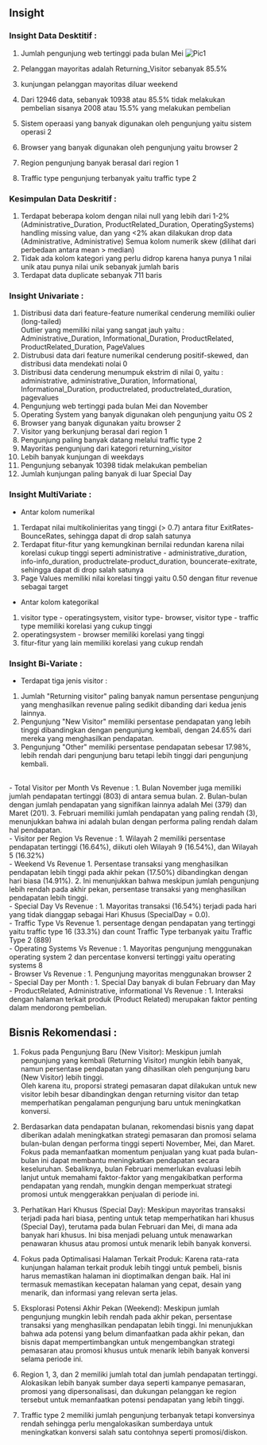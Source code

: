 ## Insight

### Insight Data Desktitif : 

1. Jumlah pengunjung web tertinggi pada bulan Mei
![Pic1](https://github.com/rialdiharry/finprorakamin/assets/172503212/2ad11137-38df-45a7-ab76-ea02bc834f42)

2. Pelanggan mayoritas adalah Returning_Visitor sebanyak 85.5%
3. kunjungan pelanggan mayoritas diluar weekend 
4. Dari 12946 data, sebanyak 10938 atau 85.5% tidak melakukan pembelian sisanya 2008 atau 15.5% yang melakukan pembelian  
5. Sistem operaasi yang banyak digunakan oleh pengunjung yaitu sistem operasi 2
6. Browser yang banyak digunakan oleh pengunjung yaitu browser 2
7. Region pengunjung banyak berasal dari region 1
8. Traffic type pengunjung terbanyak yaitu traffic type 2

### Kesimpulan Data Deskritif :

1. Terdapat beberapa kolom dengan nilai null yang lebih dari 1-2% (Administrative_Duration, ProductRelated_Duration, OperatingSystems) handling missing value, dan yang <2% akan dilakukan drop data (Administrative, Administrative)
Semua kolom numerik skew (dilihat dari perbedaan antara mean > median)
2. Tidak ada kolom kategori yang perlu didrop karena hanya punya 1 nilai unik atau punya nilai unik sebanyak jumlah baris
3. Terdapat data duplicate sebanyak 711 baris

### Insight Univariate :

1. Distribusi data dari feature-feature numerikal cenderung memiliki oulier (long-tailed) <br>
Outlier yang memiliki nilai yang sangat jauh yaitu : Administrative_Duration, Informational_Duration, ProductRelated, ProductRelated_Duration, PageValues
2. Distrubusi data dari feature numerikal cenderung positif-skewed, dan distribusi data mendekati nolai 0
3. Distribusi data cenderung menumpuk ekstrim di nilai 0, yaitu : administrative, administrative_Duration, Informational, Informational_Duration, productrelated, productrelated_duration, pagevalues
4. Pengunjung web tertinggi pada bulan Mei dan November
5. Operating System yang banyak digunakan oleh pengunjung yaitu OS 2
6. Browser yang banyak digunakan yaitu browser 2
7. Visitor yang berkunjung berasal dari region 1
8. Pengunjung paling banyak datang melalui traffic type 2
9. Mayoritas pengunjung dari kategori returning_visitor
10. Lebih banyak kunjungan di weekdays
11. Pengunjung sebanyak 10398 tidak melakukan pembelian
12. Jumlah kunjungan paling banyak di luar Special Day

### Insight MultiVariate :
- Antar kolom numerikal
1. Terdapat nilai multikolinieritas yang tinggi (> 0.7) antara fitur ExitRates-BounceRates, sehingga dapat di drop salah satunya
2. Terdapat fitur-fitur yang kemungkinan bernilai redundan karena nilai korelasi cukup tinggi seperti administrative - administrative_duration, info-info_duration, productrelate-product_duration, bouncerate-exitrate, sehingga dapat di drop salah satunya
3. Page Values memiliki nilai korelasi tinggi yaitu 0.50 dengan fitur revenue sebagai target

- Antar kolom kategorikal
1. visitor type - operatingsystem, visitor type- browser, visitor type - traffic type memiliki korelasi yang cukup tinggi
2. operatingsystem - browser memiliki korelasi yang tinggi
3. fitur-fitur yang lain memiliki korelasi yang cukup rendah

### Insight Bi-Variate :
- Terdapat tiga jenis visitor :
1. Jumlah "Returning visitor" paling banyak namun persentase pengunjung yang menghasilkan revenue paling sedikit dibanding dari kedua jenis lainnya.
2. Pengunjung "New Visitor" memiliki persentase pendapatan yang lebih tinggi dibandingkan dengan pengunjung kembali, dengan 24.65% dari mereka yang menghasilkan pendapatan.
3. Pengunjung "Other" memiliki persentase pendapatan sebesar 17.98%, lebih rendah dari pengunjung baru tetapi lebih tinggi dari pengunjung kembali.
<br>
- Total Visitor per Month Vs Revenue :
1. Bulan November juga memiliki jumlah pendapatan tertinggi (803) di antara semua bulan.
2. Bulan-bulan dengan jumlah pendapatan yang signifikan lainnya adalah Mei (379) dan Maret (201).
3. Februari memiliki jumlah pendapatan yang paling rendah (3), menunjukkan bahwa ini adalah bulan dengan performa paling rendah dalam hal pendapatan.
<br>
- Visitor per Region Vs Revenue :
1. Wilayah 2 memiliki persentase pendapatan tertinggi (16.64%), diikuti oleh Wilayah 9 (16.54%), dan Wilayah 5 (16.32%)
<br>
- Weekend Vs Revenue
1. Persentase transaksi yang menghasilkan pendapatan lebih tinggi pada akhir pekan (17.50%) dibandingkan dengan hari biasa (14.91%).
2. Ini menunjukkan bahwa meskipun jumlah pengunjung lebih rendah pada akhir pekan, persentase transaksi yang menghasilkan pendapatan lebih tinggi.
<br>
- Special Day Vs Revenue :
1. Mayoritas transaksi (16.54%) terjadi pada hari yang tidak dianggap sebagai Hari Khusus (SpecialDay = 0.0).
<br>
- Traffic Type Vs Revenue 
1. persentage dengan pendapatan yang tertinggi yaitu traffic type 16 (33.3%) dan count Traffic Type terbanyak yaitu Traffic Type 2 (889)
<br>
- Operating Systems Vs Revenue :
1. Mayoritas pengunjung menggunakan operating system 2 dan percentase konversi tertinggi yaitu operating systems 8
<br>
- Browser Vs Revenue : 
1. Pengunjung mayoritas menggunakan browser 2 
<br>
- Special Day per Month :
1. Special Day banyak di bulan February dan May
<br>
- ProductRelated, Administrative, informational Vs Revenue :
1. Interaksi dengan halaman terkait produk (Product Related) merupakan faktor penting dalam mendorong pembelian.

## Bisnis Rekomendasi : 
1. Fokus pada Pengunjung Baru (New Visitor): Meskipun jumlah pengunjung yang kembali (Returning Visitor) mungkin lebih banyak,<br> 
namun persentase pendapatan yang dihasilkan oleh pengunjung baru (New Visitor) lebih tinggi. <br>
Oleh karena itu, proporsi strategi pemasaran dapat dilakukan untuk new visitor lebih besar dibandingkan dengan returning visitor dan tetap memperhatikan pengalaman pengunjung baru untuk meningkatkan konversi.

2. Berdasarkan data pendapatan bulanan, rekomendasi bisnis yang dapat diberikan adalah meningkatkan strategi pemasaran dan promosi selama bulan-bulan dengan performa tinggi seperti November, Mei, dan Maret. Fokus pada memanfaatkan momentum penjualan yang kuat pada bulan-bulan ini dapat membantu meningkatkan pendapatan secara keseluruhan. Sebaliknya, bulan Februari memerlukan evaluasi lebih lanjut untuk memahami faktor-faktor yang mengakibatkan performa pendapatan yang rendah, mungkin dengan memperkuat strategi promosi untuk menggerakkan penjualan di periode ini. 

3. Perhatikan Hari Khusus (Special Day): Meskipun mayoritas transaksi terjadi pada hari biasa, penting untuk tetap memperhatikan hari khusus (Special Day), terutama pada bulan Februari dan Mei, di mana ada banyak hari khusus. Ini bisa menjadi peluang untuk menawarkan penawaran khusus atau promosi untuk menarik lebih banyak konversi.

4. Fokus pada Optimalisasi Halaman Terkait Produk: Karena rata-rata kunjungan halaman terkait produk lebih tinggi untuk pembeli, bisnis harus memastikan halaman ini dioptimalkan dengan baik. Hal ini termasuk memastikan kecepatan halaman yang cepat, desain yang menarik, dan informasi yang relevan serta jelas.

5. Eksplorasi Potensi Akhir Pekan (Weekend): Meskipun jumlah pengunjung mungkin lebih rendah pada akhir pekan, persentase transaksi yang menghasilkan pendapatan lebih tinggi. Ini menunjukkan bahwa ada potensi yang belum dimanfaatkan pada akhir pekan, dan bisnis dapat mempertimbangkan untuk mengembangkan strategi pemasaran atau promosi khusus untuk menarik lebih banyak konversi selama periode ini.

6. Region 1, 3, dan 2 memiliki jumlah total dan jumlah pendapatan tertinggi. Alokasikan lebih banyak sumber daya seperti kampanye pemasaran, promosi yang dipersonalisasi, dan dukungan pelanggan ke region tersebut untuk memanfaatkan potensi pendapatan yang lebih tinggi.

7. Traffic type 2 memiliki jumlah pengunjung terbanyak tetapi konversinya rendah sehingga perlu mengalokasikan sumberdaya untuk meningkatkan konversi salah satu contohnya seperti promosi/diskon.
